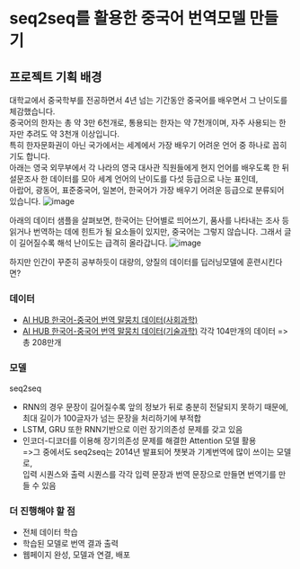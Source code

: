 # seq2seq를 활용한 중국어 번역모델 만들기

## 프로젝트 기획 배경  
대학교에서 중국학부를 전공하면서 4년 넘는 기간동안 중국어를 배우면서 그 난이도를 체감했습니다.  
중국어의 한자는 총 약 3만 6천개로, 통용되는 한자는 약 7천개이며, 자주 사용되는 한자만 추려도 약 3천개 이상입니다.  
특히 한자문화권이 아닌 국가에서는 세계에서 가장 배우기 어려운 언어 중 하나로 꼽히기도 합니다.  
아래는 영국 외무부에서 각 나라의 영국 대사관 직원들에게 현지 언어를 배우도록 한 뒤  
설문조사 한 데이터를 모아 세계 언어의 난이도를 다섯 등급으로 나눈 표인데,  
아랍어, 광동어, 표준중국어, 일본어, 한국어가 가장 배우기 어려운 등급으로 분류되어 있습니다.
![image](https://user-images.githubusercontent.com/88722429/175809275-88747d13-e93b-41d7-b60b-35856b7ab3b9.png)  

아래의 데이터 샘플을 살펴보면, 한국어는 단어별로 띄어쓰기, 품사를 나타내는 조사 등  
읽거나 번역하는 데에 힌트가 될 요소들이 있지만, 중국어는 그렇지 않습니다. 
그래서 글이 길어질수록 해석 난이도는 급격히 올라갑니다.
![image](https://user-images.githubusercontent.com/88722429/175809417-3d9566f9-d21a-424e-b7a4-f9631438752d.png)  

하지만 인간이 꾸준히 공부하듯이 대량의, 양질의 데이터를 딥러닝모델에 훈련시킨다면?

### 데이터
  + [AI HUB 한국어-중국어 번역 말뭉치 데이터(사회과학)](https://aihub.or.kr/aidata/30721)
  + [AI HUB 한국어-중국어 번역 말뭉치 데이터(기술과학)](https://aihub.or.kr/aidata/30722)
각각 104만개의 데이터 => 총 208만개

### 모델
seq2seq
  + RNN의 경우 문장이 길어질수록 앞의 정보가 뒤로 충분히 전달되지 못하기 때문에, 최대 길이가 100글자가 넘는 문장을 처리하기에 부적합  
  + LSTM, GRU 또한 RNN기반으로 이런 장기의존성 문제를 갖고 있음  
  + 인코더-디코더를 이용해 장기의존성 문제를 해결한 Attention 모델 활용  
    =>그 중에서도 seq2seq는 2014년 발표되어 챗봇과 기계번역에 많이 쓰이는 모델로,   
      입력 시퀀스와 출력 시퀀스를 각각 입력 문장과 번역 문장으로 만들면 번역기를 만들 수 있음
      
      
### 더 진행해야 할 점
  + 전체 데이터 학습
  + 학습된 모델로 번역 결과 출력
  + 웹페이지 완성, 모델과 연결, 배포
